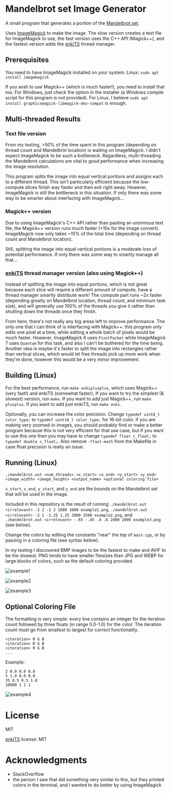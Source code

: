 # Mandelbrot set Image Generator

A small program that generates a portion of the [Mandelbrot set](https://en.wikipedia.org/wiki/Mandelbrot_set).

Uses [ImageMagick](https://imagemagick.org/) to make the image. The slow version creates a text file for ImageMagick to use, the fast version uses the C++ API (Magick++), and the fastest version adds the [enkiTS](https://github.com/dougbinks/enkiTS) thread manager.

## Prerequisites

You need to have ImageMagick installed on your system. Linux: `sudo apt install imagemagick`

If you wish to use Magick++ (which is much faster!), you need to install that too. For Windows, just check the option in the installer (a Windows compile script for this program is not provided). For Linux, I believe `sudo apt install graphicsmagick-libmagick-dev-compat` is enough.

## Multi-threaded Results

### Text file version

From my testing, >50% of the time spent in this program (depending on thread count and Mandelbrot location) is waiting on ImageMagick. I didn't expect ImageMagick to be such a bottleneck. Regardless, multi-threading the Mandelbrot calculations are vital to good performance when increasing the image resolution.

This program splits the image into equal vertical portions and assigns each to a different thread. This isn't particularly efficient because the low-compute slices finish way faster and then exit right away. However, ImageMagick is still the bottleneck in this situation. If only there was some way to be smarter about interfacing with ImageMagick...

### Magick++ version

Due to using ImageMagick's C++ API rather than pasting an *enormous* text file, the Magick++ version runs much faster (>10x for the image convert). ImageMagick now only takes ~15% of the total time (depending on thread count and Mandelbrot location).

Still, splitting the image into equal vertical portions is a moderate loss of potential performance. If only there was some way to smartly manage all that...

### [enkiTS](https://github.com/dougbinks/enkiTS) thread manager version (also using Magick++)

Instead of splitting the image into equal portions, which is not great because each slice will require a different amount of compute, have a thread manager smartly distribute work! The compute part runs ~2x faster (depending greatly on Mandelbrot location, thread count, and minimum task size), and will generally use 100% of the threads you give it rather than shutting down the threads once they finish.

From here, there's not really any big areas left to improve performance. The only one that I can think of is interfacing with Magick++: this program only edits one pixel at a time, while editing a whole batch of pixels would be much faster. However, ImageMagick 6 uses `PixelPacket` while ImageMagick 7 uses `Quantum` for this task, and also I can't be bothered for the time being. Another idea is maybe it's faster to split the image into rectangles rather than vertical slices, which would let free threads pick up more work when they're done, however this would be a very minor improvement.

## Building (Linux)

For the best performance, run `make enkiplusplus`, which uses Magick++ (very fast!) and enkiTS (somewhat faster). If you want to try the simplest (& slowest) version, run `make`. If you want to add just Magick++, run `make plusplus`. If you want to add just enkiTS, run `make enki`.

Optionally, you can increase the color precision. Change `typedef uint8_t color_type;` to `typedef uint16_t color_type;` for 16-bit color. If you are making very zoomed-in images, you should probably find or make a better program because this is not very efficient for that use case, but if you want to use this one then you may have to change `typedef float c_float;` to `typedef double c_float;`. Also remove `-ffast-math` from the Makefile in case float precision is really an issue.

## Running (Linux)

`./mandelbrot.out <num_threads> <x_start> <x_end> <y_start> <y_end> <image_width> <image_height> <output_name> <optional coloring file>`

`x_start`, `x_end`, `y_start`, and `y_end` are the bounds on the Mandelbrot set that will be used in the image.

Included in this repository is the result of running `./mandelbrot.out <irrelevant> -2 2 -2 2 1000 1000 example1.png`, `./mandelbrot.out <irrelevant> -2 1 -1.25 1.25 3000 2500 example2.png`, and `./mandelbrot.out <irrelevant> -.65 -.45 .4 .6 2000 2000 example3.png` (see below).

Change the colors by editing the constants "near" the top of `main.cpp`, or by passing in a coloring file (see syntax below).

In my testing I discovered BMP images to be the fastest to make and AVIF to be the slowest. PNG tends to have smaller filesizes than JPG and WEBP for large blocks of colors, such as the default coloring provided.

![example1](example1.png)

![example2](example2.png)

![example3](example3.png)

## Optional Coloring File

The formatting is very simple: every line contains an integer for the iteration count followed by three floats (in range 0.0-1.0) for the color. The iteration count must go from smallest to largest for correct functionality.

```
<iteration> R G B
<iteration> R G B
<iteration> R G B
...
```

Example:

```
2 0.0 0.0 0.0
5 1.0 0.0 0.0
35 0.5 0.5 1.0
10000 1 1 1
```

![example4](example4.png)

# License

MIT

[enkiTS](https://github.com/dougbinks/enkiTS) license: MIT

# Acknowledgments

* StackOverflow
* the person I saw that did something very similar to this, but they printed colors in the terminal, and I wanted to do better by using ImageMagick
